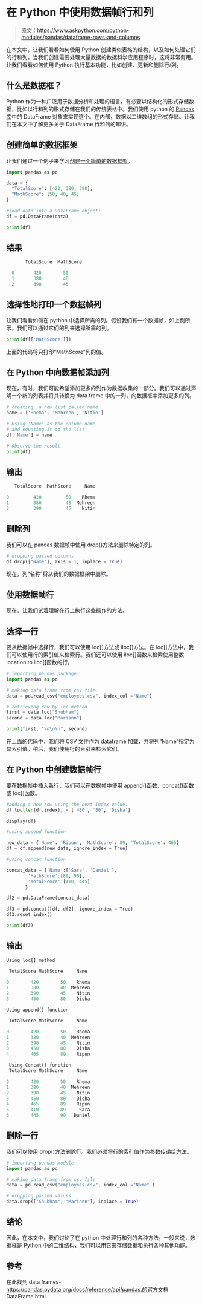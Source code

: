 # 在 Python 中使用数据帧行和列

> 原文：<https://www.askpython.com/python-modules/pandas/dataframe-rows-and-columns>

在本文中，让我们看看如何使用 Python 创建类似表格的结构，以及如何处理它们的行和列。当我们创建需要处理大量数据的数据科学应用程序时，这将非常有用。让我们看看如何使用 Python 执行基本功能，比如创建、更新和删除行/列。

## 什么是数据框？

Python 作为一种广泛用于数据分析和处理的语言，有必要以结构化的形式存储数据，比如以行和列的形式存储在我们的传统表格中。我们使用 python 的 [Pandas 库](https://www.askpython.com/python-modules/pandas/python-pandas-module-tutorial)中的 DataFrame 对象来实现这个。在内部，数据以二维数组的形式存储。让我们在本文中了解更多关于 DataFrame 行和列的知识。

## 创建简单的数据框架

让我们通过一个例子来学习[创建一个简单的数据框架](https://www.askpython.com/python-modules/pandas/create-an-empty-dataframe)。

```py
import pandas as pd

data = {
  "TotalScore": [420, 380, 390],
  "MathScore": [50, 40, 45]
}

#load data into a DataFrame object:
df = pd.DataFrame(data)

print(df) 

```

## 结果

```py
       TotalScore  MathScore

  0       420        50
  1       380        40
  2       390        45
```

## 选择性地打印一个数据帧列

让我们看看如何在 python 中选择所需的列。假设我们有一个数据帧，如上例所示。我们可以通过它们的列来选择所需的列。

```py
print(df[['MathScore']])

```

上面的代码将只打印“MathScore”列的值。

## 在 Python 中向数据帧添加列

现在，有时，我们可能希望添加更多的列作为数据收集的一部分。我们可以通过声明一个新的列表并将其转换为 data frame 中的一列，向数据框中添加更多的列。

```py
# creating  a new list called name.
name = ['Rhema', 'Mehreen', 'Nitin']

# Using 'Name' as the column name
# and equating it to the list
df['Name'] = name

# Observe the result
print(df)

```

## 输出

```py
   TotalScore  MathScore     Name

0         420         50    Rhema
1         380         40  Mehreen
2         390         45    Nitin
```

## 删除列

我们可以在 pandas 数据帧中使用 drop()方法来删除特定的列。

```py
# dropping passed columns
df.drop(["Name"], axis = 1, inplace = True)

```

现在，列“名称”将从我们的数据框架中删除。

## 使用数据帧行

现在，让我们试着理解在行上执行这些操作的方法。

## 选择一行

要从数据帧中选择行，我们可以使用 loc[]方法或 iloc[]方法。在 loc[]方法中，我们可以使用行的索引值来检索行。我们还可以使用 iloc[]函数来检索使用整数 location to iloc[]函数的行。

```py
# importing pandas package
import pandas as pd

# making data frame from csv file
data = pd.read_csv("employees.csv", index_col ="Name")

# retrieving row by loc method
first = data.loc["Shubham"]
second = data.loc["Mariann"]

print(first, "\n\n\n", second)

```

在上面的代码中，我们将 CSV 文件作为 dataframe 加载，并将列“Name”指定为其索引值。稍后，我们使用行的索引来检索它们。

## 在 Python 中创建数据帧行

要在数据帧中插入新行，我们可以在数据帧中使用 append()函数、concat()函数或 loc[]函数。

```py
#adding a new row using the next index value.
df.loc[len(df.index)] = ['450', '80', 'Disha'] 

display(df)

#using append function

new_data = {'Name': 'Ripun', 'MathScore': 89, 'TotalScore': 465}
df = df.append(new_data, ignore_index = True)

#using concat function

concat_data = {'Name':['Sara', 'Daniel'],
        'MathScore':[89, 90],
        'TotalScore':[410, 445]
       }

df2 = pd.DataFrame(concat_data)

df3 = pd.concat([df, df2], ignore_index = True)
df3.reset_index()

print(df3)

```

## 输出

```py
Using loc[] method

 TotalScore MathScore     Name

0        420        50    Rhema
1        380        40  Mehreen
2        390        45    Nitin
3        450        80    Disha

Using append() function

 TotalScore MathScore     Name

0        420        50    Rhema
1        380        40  Mehreen
2        390        45    Nitin
3        450        80    Disha
4        465        89    Ripun

 Using Concat() function
 TotalScore MathScore     Name

0        420        50    Rhema
1        380        40  Mehreen
2        390        45    Nitin
3        450        80    Disha
4        465        89    Ripun
5        410        89     Sara
6        445        90   Daniel
```

## 删除一行

我们可以使用 drop()方法删除行。我们必须将行的索引值作为参数传递给方法。

```py
# importing pandas module
import pandas as pd

# making data frame from csv file
data = pd.read_csv("employees.csv", index_col ="Name" )

# dropping passed values
data.drop(["Shubham", "Mariann"], inplace = True)

```

## 结论

因此，在本文中，我们讨论了在 python 中处理行和列的各种方法。一般来说，数据框是 Python 中的二维结构，我们可以用它来存储数据和执行各种其他功能。

## 参考

在此找到 data frames-https://pandas.pydata.org/docs/reference/api/pandas.的官方文档 DataFrame.html